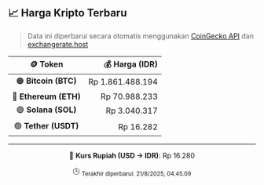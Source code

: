 

<!-- HARGA_KRIPTO -->
## 📈 Harga Kripto Terbaru

> Data ini diperbarui secara otomatis menggunakan [CoinGecko API](https://www.coingecko.com/) dan [exchangerate.host](https://exchangerate.host/)

<div align="center">

| 🪙 Token | 💰 Harga (IDR) |
|:------:|---------------:|
| 🟠 **Bitcoin (BTC)**   | Rp 1.861.488.194 |
| 🔵 **Ethereum (ETH)**  | Rp 70.988.233 |
| 🟣 **Solana (SOL)**    | Rp 3.040.317 |
| 🟢 **Tether (USDT)**   | Rp 16.282 |

---

💱 **Kurs Rupiah (USD → IDR)**: Rp 16.280

🕒 <sub>Terakhir diperbarui: 21/8/2025, 04.45.09</sub>

</div>
<!-- /HARGA_KRIPTO -->